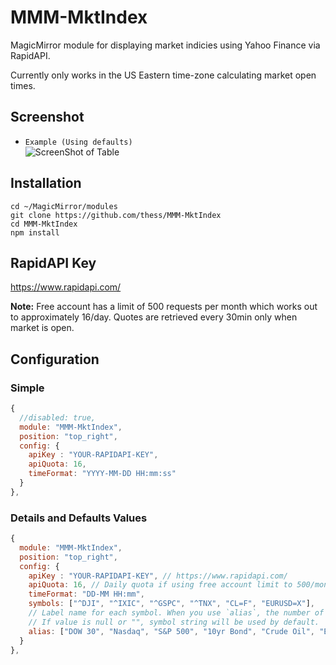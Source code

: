 # MMM-MktIndex
MagicMirror module for displaying market indicies using Yahoo Finance via RapidAPI.

Currently only works in the US Eastern time-zone calculating market open times.

## Screenshot
- `Example (Using defaults)`<br />
![ScreenShot of Table](https://raw.githubusercontent.com/thess/MMM-MktIndex/master/idx_table.png)


## Installation
```shell
cd ~/MagicMirror/modules
git clone https://github.com/thess/MMM-MktIndex
cd MMM-MktIndex
npm install
```

## RapidAPI Key
https://www.rapidapi.com/

**Note:** Free account has a limit of 500 requests per month which works out to approximately 16/day. Quotes are retrieved every 30min only when market is open.

## Configuration
### Simple
```javascript
{
  //disabled: true,
  module: "MMM-MktIndex",
  position: "top_right",
  config: {
    apiKey : "YOUR-RAPIDAPI-KEY",
    apiQuota: 16,
    timeFormat: "YYYY-MM-DD HH:mm:ss"
  }
},
```
### Details and Defaults Values
```javascript
{
  module: "MMM-MktIndex",
  position: "top_right",
  config: {
    apiKey : "YOUR-RAPIDAPI-KEY", // https://www.rapidapi.com/
    apiQuota: 16, // Daily quota if using free account limit to 500/month
    timeFormat: "DD-MM HH:mm",
    symbols: ["^DJI", "^IXIC", "^GSPC", "^TNX", "CL=F", "EURUSD=X"],
    // Label name for each symbol. When you use `alias`, the number of symbols and aliases should be the same.
    // If value is null or "", symbol string will be used by default.
    alias: ["DOW 30", "Nasdaq", "S&P 500", "10yr Bond", "Crude Oil", "EUR/USD"],
  }
},
```
